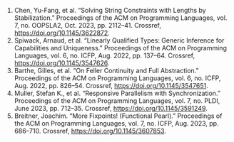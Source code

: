 1. Chen, Yu-Fang, et al. “Solving String Constraints with Lengths by Stabilization.” Proceedings of the ACM on Programming Languages, vol. 7, no. OOPSLA2, Oct. 2023, pp. 2112–41. Crossref, <a href='https://doi.org/10.1145/3622872' target='_blank'>https://doi.org/10.1145/3622872</a>.
2. Spiwack, Arnaud, et al. “Linearly Qualified Types: Generic Inference for Capabilities and Uniqueness.” Proceedings of the ACM on Programming Languages, vol. 6, no. ICFP, Aug. 2022, pp. 137–64. Crossref, <a href='https://doi.org/10.1145/3547626' target='_blank'>https://doi.org/10.1145/3547626</a>.
3. Barthe, Gilles, et al. “On Feller Continuity and Full Abstraction.” Proceedings of the ACM on Programming Languages, vol. 6, no. ICFP, Aug. 2022, pp. 826–54. Crossref, <a href='https://doi.org/10.1145/3547651' target='_blank'>https://doi.org/10.1145/3547651</a>.
4. Muller, Stefan K., et al. “Responsive Parallelism with Synchronization.” Proceedings of the ACM on Programming Languages, vol. 7, no. PLDI, June 2023, pp. 712–35. Crossref, <a href='https://doi.org/10.1145/3591249' target='_blank'>https://doi.org/10.1145/3591249</a>.
5. Breitner, Joachim. “More Fixpoints! (Functional Pearl).” Proceedings of the ACM on Programming Languages, vol. 7, no. ICFP, Aug. 2023, pp. 686–710. Crossref, <a href='https://doi.org/10.1145/3607853' target='_blank'>https://doi.org/10.1145/3607853</a>.